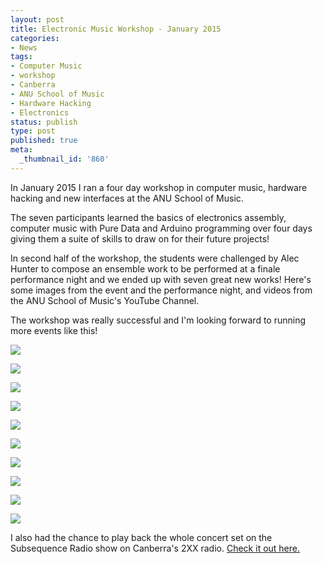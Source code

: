 ```yaml
---
layout: post
title: Electronic Music Workshop - January 2015
categories:
- News
tags:
- Computer Music
- workshop
- Canberra
- ANU School of Music
- Hardware Hacking
- Electronics
status: publish
type: post
published: true
meta:
  _thumbnail_id: '860'
---
```


In January 2015 I ran a four day workshop  in computer music, hardware hacking and new interfaces at the ANU School of Music.


The seven participants learned the basics of electronics assembly, computer music with Pure Data and Arduino programming over four days giving them a suite of skills to draw on for their future projects!


In second half of the workshop, the students were challenged by Alec Hunter to compose an ensemble work to be performed at a finale performance night and we ended up with seven great new works! Here's some images from the event and the performance night, and videos from the ANU School of Music's YouTube Channel.


The workshop was really successful and I'm looking forward to running more events like this!

![](/squarespace_images/static_500baf96c4aa540325612fa5_500bb0b2e4b042ea6e35b13f_54e67353e4b0165bdce98448_1424388950579_12-TestingAlligatorClips.jpg_)
  

  
   
![](/squarespace_images/static_500baf96c4aa540325612fa5_500bb0b2e4b042ea6e35b13f_54e67352e4b03a84d2981770_1424388949818_13-PlasticPower.jpg_)
  

  
   
![](/squarespace_images/static_500baf96c4aa540325612fa5_500bb0b2e4b042ea6e35b13f_54e67358e4b07c3f6552e1a2_1424388955146_IMG_4487.jpg_)
  

  
   
![](/squarespace_images/static_500baf96c4aa540325612fa5_500bb0b2e4b042ea6e35b13f_54e6735fe4b07c3f6552e1c3_1424388964080_IMG_4500.jpg_)
  

  
   
![](/squarespace_images/static_500baf96c4aa540325612fa5_500bb0b2e4b042ea6e35b13f_54e67361e4b03a84d29817e2_1424388963106_IMG_4502.jpg_)
  

  
   
![](/squarespace_images/static_500baf96c4aa540325612fa5_500bb0b2e4b042ea6e35b13f_54e67362e4b07c3f6552e1e0_1424388963878_IMG_4504.jpg_)
  

  
   
![](/squarespace_images/static_500baf96c4aa540325612fa5_500bb0b2e4b042ea6e35b13f_54e67366e4b03a84d29817fe_1424388967364_IMG_4509.jpg_)
  

  
   
![](/squarespace_images/static_500baf96c4aa540325612fa5_500bb0b2e4b042ea6e35b13f_54e67366e4b07c3f6552e1f2_1424388968021_IMG_4528.jpg_)
  

  
   
![](/squarespace_images/static_500baf96c4aa540325612fa5_500bb0b2e4b042ea6e35b13f_54e673dde4b0c31341a8b3c0_1424389087916_ArduinoSpider.jpg_)
  

  
   
![](/squarespace_images/static_500baf96c4aa540325612fa5_500bb0b2e4b042ea6e35b13f_54e673dae4b06d2d7213ec90_1424389085853_IMG_4498.jpg_)
 
   

 

 
   

 

I also had the chance to play back the whole concert set on the Subsequence Radio show on Canberra's 2XX radio. 
[Check it out here.](http://bit.do/subsequenceradio)
